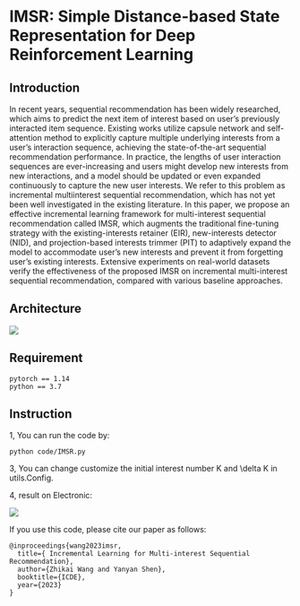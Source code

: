 # IMSR: Simple Distance-based State Representation for Deep Reinforcement Learning

## Introduction 
In recent years, sequential recommendation has been widely researched, which aims to predict the next item of interest based on user’s previously interacted item sequence. Existing works utilize capsule network and self-attention method to explicitly capture multiple underlying interests from a user’s interaction sequence, achieving the state-of-the-art sequential recommendation performance. In practice, the lengths of user interaction sequences are ever-increasing and users might develop new interests from new interactions, and a model should be updated or even expanded continuously to capture the new user interests. We refer to this problem as incremental multiinterest sequential recommendation, which has not yet been well investigated in the existing literature. In this paper, we propose an effective incremental learning framework for multi-interest sequential recommendation called IMSR, which augments the traditional fine-tuning strategy with the existing-interests retainer (EIR), new-interests detector (NID), and projection-based interests trimmer (PIT) to adaptively expand the model to accommodate user’s new interests and prevent it from forgetting user’s existing interests. Extensive experiments on real-world datasets verify the effectiveness of the proposed IMSR on incremental multi-interest sequential recommendation, compared with various baseline approaches.

## Architecture

![](/arch.png)


## Requirement

```
pytorch == 1.14
python == 3.7
```

## Instruction
1, You can run the code by: 

```
python code/IMSR.py
```

3, You can change customize the initial interest number K and \delta K in utils.Config.

4, result on Electronic:

![](/Electronic-NDCG.png)

If you use this code, please cite our paper as follows:
```
@inproceedings{wang2023imsr,
  title={ Incremental Learning for Multi-interest Sequential Recommendation},
  author={Zhikai Wang and Yanyan Shen},
  booktitle={ICDE},
  year={2023}
}
```
